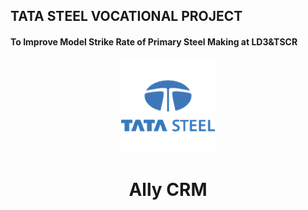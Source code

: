 ## TATA STEEL VOCATIONAL PROJECT




#### To Improve Model Strike Rate of Primary Steel Making at LD3&TSCR


<p align="center">
  <a href="https://victorious-water-02fb2500f.2.azurestaticapps.net/">
    <img src="./utils/steel.png" width="150" alt="Ally CRM  Logo">
  </a>
</p>

<h1 align="center">
Ally CRM 
</h1>
